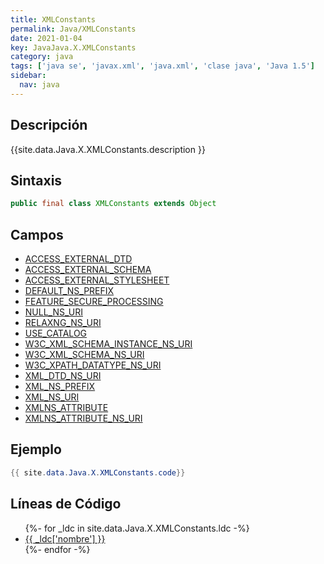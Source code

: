 ```yaml
---
title: XMLConstants
permalink: Java/XMLConstants
date: 2021-01-04
key: JavaJava.X.XMLConstants
category: java
tags: ['java se', 'javax.xml', 'java.xml', 'clase java', 'Java 1.5']
sidebar: 
  nav: java
---
```


## Descripción
{{site.data.Java.X.XMLConstants.description }}

## Sintaxis
~~~java
public final class XMLConstants extends Object
~~~

## Campos
* [ACCESS_EXTERNAL_DTD](/Java/XMLConstants/ACCESS_EXTERNAL_DTD)
* [ACCESS_EXTERNAL_SCHEMA](/Java/XMLConstants/ACCESS_EXTERNAL_SCHEMA)
* [ACCESS_EXTERNAL_STYLESHEET](/Java/XMLConstants/ACCESS_EXTERNAL_STYLESHEET)
* [DEFAULT_NS_PREFIX](/Java/XMLConstants/DEFAULT_NS_PREFIX)
* [FEATURE_SECURE_PROCESSING](/Java/XMLConstants/FEATURE_SECURE_PROCESSING)
* [NULL_NS_URI](/Java/XMLConstants/NULL_NS_URI)
* [RELAXNG_NS_URI](/Java/XMLConstants/RELAXNG_NS_URI)
* [USE_CATALOG](/Java/XMLConstants/USE_CATALOG)
* [W3C_XML_SCHEMA_INSTANCE_NS_URI](/Java/XMLConstants/W3C_XML_SCHEMA_INSTANCE_NS_URI)
* [W3C_XML_SCHEMA_NS_URI](/Java/XMLConstants/W3C_XML_SCHEMA_NS_URI)
* [W3C_XPATH_DATATYPE_NS_URI](/Java/XMLConstants/W3C_XPATH_DATATYPE_NS_URI)
* [XML_DTD_NS_URI](/Java/XMLConstants/XML_DTD_NS_URI)
* [XML_NS_PREFIX](/Java/XMLConstants/XML_NS_PREFIX)
* [XML_NS_URI](/Java/XMLConstants/XML_NS_URI)
* [XMLNS_ATTRIBUTE](/Java/XMLConstants/XMLNS_ATTRIBUTE)
* [XMLNS_ATTRIBUTE_NS_URI](/Java/XMLConstants/XMLNS_ATTRIBUTE_NS_URI)

## Ejemplo
~~~java
{{ site.data.Java.X.XMLConstants.code}}
~~~

## Líneas de Código
<ul>
{%- for _ldc in site.data.Java.X.XMLConstants.ldc -%}
   <li>
       <a href="{{_ldc['url'] }}">{{ _ldc['nombre'] }}</a>
   </li>
{%- endfor -%}
</ul>

